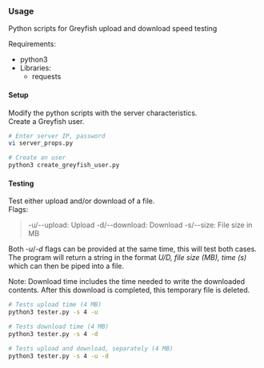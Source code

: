 ### Usage

Python scripts for Greyfish upload and download speed testing  

Requirements:
* python3
* Libraries:
	* requests


#### Setup
Modify the python scripts with the server characteristics.  
Create a Greyfish user.

```bash
# Enter server IP, password
vi server_props.py

# Create an user
python3 create_greyfish_user.py
```


#### Testing

Test either upload and/or download of a file.  
Flags:
>	-u/--upload: Upload
>	-d/--download: Download
>	-s/--size: File size in MB

Both *-u*/*-d* flags can be provided at the same time, this will test both cases.  
The program will return a string in the format *U/D, file size (MB), time (s)* which can then be piped into a file.

Note: Download time includes the time needed to write the downloaded contents. After this download is completed, this temporary file is deleted.


```bash
# Tests upload time (4 MB)
python3 tester.py -s 4 -u

# Tests download time (4 MB)
python3 tester.py -s 4 -d

# Tests upload and download, separately (4 MB)
python3 tester.py -s 4 -u -d
```
